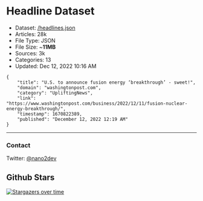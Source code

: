 # Headline Dataset

- Dataset: [/headlines.json](https://raw.githubusercontent.com/fwd/news/master/headlines.json) 
- Articles: 28k
- File Type: JSON
- File Size: ~**11MB**
- Sources: 3k
- Categories: 13
- Updated: Dec 12, 2022 10:16 AM

```
{
    "title": "U.S. to announce fusion energy ‘breakthrough’ - sweet!",
    "domain": "washingtonpost.com",
    "category": "UpliftingNews",
    "link": "https://www.washingtonpost.com/business/2022/12/11/fusion-nuclear-energy-breakthrough/",
    "timestamp": 1670822389,
    "published": "December 12, 2022 12:19 AM"
}
```

---

### Contact 

Twitter: [@nano2dev](https://twitter.com/nano2dev)

## Github Stars

[![Stargazers over time](https://starchart.cc/fwd/news.svg)](https://starchart.cc/fwd/news)
